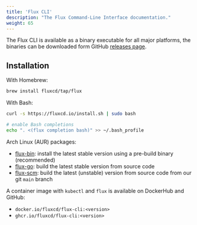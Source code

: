```yaml
---
title: 'Flux CLI'
description: "The Flux Command-Line Interface documentation."
weight: 65
---
```


The Flux CLI is available as a binary executable for all major platforms,
the binaries can be downloaded form GitHub
[releases page](https://github.com/fluxcd/flux2/releases).

## Installation

With Homebrew:

```sh
brew install fluxcd/tap/flux
```

With Bash:

```sh
curl -s https://fluxcd.io/install.sh | sudo bash

# enable Bash completions
echo ". <(flux completion bash)" >> ~/.bash_profile
```

Arch Linux (AUR) packages:

- [flux-bin](https://aur.archlinux.org/packages/flux-bin): install the latest
  stable version using a pre-build binary (recommended)
- [flux-go](https://aur.archlinux.org/packages/flux-go): build the latest
  stable version from source code
- [flux-scm](https://aur.archlinux.org/packages/flux-scm): build the latest
  (unstable) version from source code from our git `main` branch

A container image with `kubectl` and `flux` is available on DockerHub and GitHub:

* `docker.io/fluxcd/flux-cli:<version>`
* `ghcr.io/fluxcd/flux-cli:<version>`
